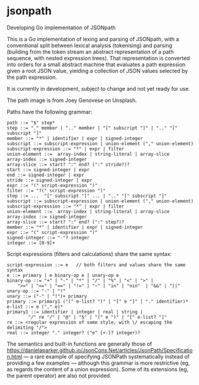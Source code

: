 # jsonpath
Developing Go implementation of JSONpath

This is a Go implementation of lexing and parsing of JSONpath, with a conventional split between
lexical analysis (tokenising) and parsing (building from the token stream an abstract representation of a path sequence,
with nested expression trees).
That representation is converted into orders for a small abstract machine that evaluates a path expression given a root JSON value, yielding a collection of JSON values selected by the path expression.

It is currently in development, subject to change and not yet ready for use.

The path image is from Joey Genovese on Unsplash.

Paths have the following grammar:

	path ::= "$" step*
	step ::= "." member | ".." member | "[" subscript "]" | ".." "[" subscript "]"
	member ::= "*" | identifier | expr | signed-integer
	subscript ::= subscript-expression | union-element ("," union-element)
	subscript-expression ::= "*" | expr | filter
	union-element ::=  array-index | string-literal | array-slice
	array-index ::= signed-integer
	array-slice ::= start? ":" end? (":" stride?)?
	start ::= signed-integer | expr
	end ::= signed-integer | expr
	stride ::= signed-integer | expr
	expr ::= "(" script-expression ")"
	filter ::= "?(" script-expression ")"
	step ::= ...  "[" subscript "]" ... | ".." "[" subscript "]"
	subscript ::= subscript-expression | union-element ("," union-element)
	subscript-expression ::= "*" | expr | filter
	union-element ::=  array-index | string-literal | array-slice
	array-index ::= signed-integer
	array-slice ::= start? ":" end? (":" step?)?
	member ::= "*" | identifier | expr | signed-integer
	expr ::= "(" script-expression ")"
	signed-integer ::= "-"? integer
	integer ::= [0-9]+

Script expressions (filters and calculations) share the same syntax:

	script-expression ::= e   // both filters and values share the same syntax
	e ::= primary | e binary-op e | unary-op e
	binary-op ::= "+" | "-" | "*" | "/" | "%" | "<" | ">" |
		">=" | "<=" | "==" | "!=" | "~" | "in" | "nin"  | "&&" | "||"
	unary-op ::= "-" | "!"
	unary ::= ("-" | "!")+ primary
	primary ::= primary1 ("(" e-list? ")" | "[" e "]" | "." identifier)*
	e-list ::= e ("," e)*
	primary1 ::= identifier | integer | real | string |
			"/" re "/" | "@" | "$" | "(" e ")" | "[" e-list? "]"
	re ::= <regular expression of some style, with \/ escaping the delimiting "/">
	real ::= integer "." integer? ("e" [+-]? integer)?

The semantics and built-in functions are generally those of https://danielaparker.github.io/JsonCons.Net/articles/JsonPath/Specification.html — a rare example of specifying JSONPath systematically instead of providing a few examples —  although this grammar is more restrictive (eg, as regards the content of a union expression). Some of its extensions (eg, the parent operator) are also not provided.
